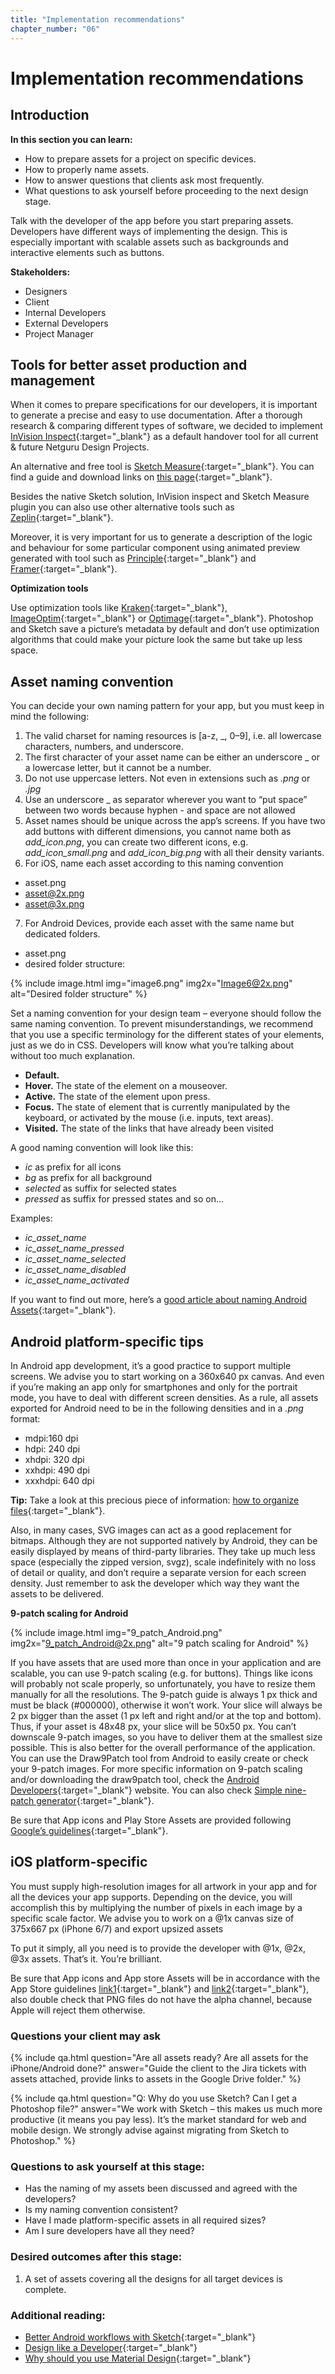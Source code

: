 ```yaml
---
title: "Implementation recommendations"
chapter_number: "06"
---
```


# Implementation recommendations

## Introduction
**In this section you can learn:**
- How to prepare assets for a project on specific devices.
- How to properly name assets.
- How to answer questions that clients ask most frequently.
- What questions to ask yourself before proceeding to the next design stage.

Talk with the developer of the app before you start preparing assets. Developers have different ways of implementing the design. This is especially important with scalable assets such as backgrounds and interactive elements such as buttons.

**Stakeholders:**
- Designers
- Client
- Internal Developers
- External Developers
- Project Manager

## Tools for better asset production and management

When it comes to prepare specifications for our developers, it is important to generate a precise and easy to use documentation.
After a thorough research & comparing different types of software, we decided to implement [InVision Inspect](https://www.invisionapp.com/feature/inspect){:target="_blank"} as a default handover tool for all current & future Netguru Design Projects.

An alternative and free tool is [Sketch Measure](http://utom.design/measure/how-to.html){:target="_blank"}. You can find a guide and download links on [this page](https://github.com/utom/sketch-measure){:target="_blank"}.

Besides the native Sketch solution, InVision inspect and Sketch Measure plugin you can also use other alternative tools such as [Zeplin](https://zeplin.io/){:target="_blank"}.

Moreover, it is very important for us to generate a description of the logic and behaviour for some particular component using animated preview generated with tool such as [Principle](http://principleformac.com){:target="_blank"} and [Framer](https://framer.com){:target="_blank"}.

**Optimization tools**

Use optimization tools like [Kraken](https://kraken.io/web-interface){:target="_blank"}, [ImageOptim](https://imageoptim.com/mac){:target="_blank"} or [Optimage](http://getoptimage.com/){:target="_blank"}. Photoshop and Sketch save a picture’s metadata by default and don’t use optimization algorithms that could make your picture look the same but take up less space.

## Asset naming convention

You can decide your own naming pattern for your app, but you must keep in mind the following:
1. The valid charset for naming resources is [a-z, _, 0–9], i.e. all lowercase characters, numbers, and underscore.
2. The first character of your asset name can be either an underscore _ or a lowercase letter, but it cannot be a number.
3. Do not use uppercase letters. Not even in extensions such as *.png* or *.jpg*
4. Use an underscore _ as separator wherever you want to “put space” between two words because hyphen - and space are not allowed
5. Asset names should be unique across the app’s screens. If you have two add buttons with different dimensions, you cannot name both as *add_icon.png*, you can create two different icons, e.g. *add_icon_small.png* and *add_icon_big.png* with all their density variants.
6. For iOS, name each asset according to this naming convention
- asset.png
- asset@2x.png
- asset@3x.png
7. For Android Devices, provide each asset with the same name but dedicated folders.
- asset.png
- desired folder structure:

{% include image.html img="image6.png" img2x="Image6@2x.png" alt="Desired folder structure" %}

Set a naming convention for your design team – everyone should follow the same naming convention. To prevent misunderstandings, we recommend that you use a specific terminology for the different states of your elements, just as we do in CSS. Developers will know what you’re talking about without too much explanation.

- **Default.**
- **Hover.** The state of the element on a mouseover.
- **Active.** The state of the element upon press.
- **Focus.** The state of element that is currently manipulated by the keyboard, or activated by the mouse (i.e. inputs, text areas).
- **Visited.** The state of the links that have already been visited

A good naming convention will look like this:
- *ic* as prefix for all icons
- *bg* as prefix for all background
- *selected* as suffix for selected states
- *pressed* as suffix for pressed states and so on...

Examples:
- *ic_asset_name*
- *ic_asset_name_pressed*
- *ic_asset_name_selected*
- *ic_asset_name_disabled*
- *ic_asset_name_activated*

If you want to find out more, here’s a [good article about naming Android Assets](https://medium.com/@AkhilDad/a-designers-guide-for-naming-android-assets-f790359d11e5#.8gk28dx78){:target="_blank"}.

## Android platform-specific tips

In Android app development, it’s a good practice to support multiple screens. We advise you to start working on a 360x640 px canvas. And even if you’re making an app only for smartphones and only for the portrait mode, you have to deal with different screen densities. As a rule, all assets exported for Android need to be in the following densities and in a *.png* format:

- mdpi:160 dpi
- hdpi: 240 dpi
- xhdpi: 320 dpi
- xxhdpi: 490 dpi
- xxxhdpi: 640 dpi

**Tip:** Take a look at this precious piece of information: [how to organize files](https://gist.github.com/melvitax/fd592a162ad4fe48bd57){:target="_blank"}.

Also, in many cases, SVG images can act as a good replacement for bitmaps. Although they are not supported natively by Android, they can be easily displayed by means of third-party libraries. They take up much less space (especially the zipped version, svgz), scale indefinitely with no loss of detail or quality, and don’t require a separate version for each screen density.
Just remember to ask the developer which way they want the assets to be delivered.

**9-patch scaling for Android**

{% include image.html img="9_patch_Android.png" img2x="9_patch_Android@2x.png" alt="9 patch scaling for Android" %}

If you have assets that are used more than once in your application and are scalable, you can use 9-patch scaling (e.g. for buttons). Things like icons will probably not scale properly, so unfortunately, you have to resize them manually for all the resolutions. The 9-patch guide is always 1 px thick and must be black (#000000), otherwise it won’t work. Your slice will always be 2 px bigger than the asset (1 px left and right and/or at the top and bottom). Thus, if your asset is 48x48 px, your slice will be 50x50 px. You can’t downscale 9-patch images, so you have to deliver them at the smallest size possible. This is also better for the overall performance of the application. You can use the Draw9Patch tool from Android to easily create or check your 9-patch images. For more specific information on 9-patch scaling and/or downloading the draw9patch tool, check the [Android Developers](http://developer.android.com/tools/help/draw9patch.html){:target="_blank"} website. You can also check [Simple nine-patch generator](https://romannurik.github.io/AndroidAssetStudio/nine-patches.html#&sourceDensity=320&name=example){:target="_blank"}.

Be sure that App icons and Play Store Assets are provided following [Google’s guidelines](https://support.google.com/googleplay/android-developer/answer/1078870?hl=en){:target="_blank"}.

## iOS platform-specific

You must supply high-resolution images for all artwork in your app and for all the devices your app supports. Depending on the device, you will accomplish this by multiplying the number of pixels in each image by a specific scale factor. We advise you to work on a @1x canvas size of 375x667 px (iPhone 6/7) and export upsized assets

To put it simply, all you need is to provide the developer with @1x, @2x, @3x assets. That’s it. You’re brilliant.

Be sure that App icons and App store Assets will be in accordance with the App Store guidelines [link1](https://developer.apple.com/ios/human-interface-guidelines/graphics/app-icon/){:target="_blank"} and [link2](https://developer.apple.com/library/content/qa/qa1686/_index.html){:target="_blank"}, also double check that PNG files do not have the alpha channel, because Apple will reject them otherwise.

### Questions your client may ask

{% include qa.html question="Are all assets ready? Are all assets for the iPhone/Android done?" answer="Guide the client to the Jira tickets with assets attached, provide links to assets in the Google Drive folder." %}

{% include qa.html question="Q: Why do you use Sketch? Can I get a Photoshop file?" answer="We work with Sketch – this makes us much more productive (it means you pay less). It’s the market standard for web and mobile design. We strongly advise against migrating from Sketch to Photoshop." %}

### Questions to ask yourself at this stage:

- Has the naming of my assets been discussed and agreed with the developers?
- Is my naming convention consistent?
- Have I made platform-specific assets in all required sizes?
- Am I sure developers have all they need?

### Desired outcomes after this stage:

1. A set of assets covering all the designs for all target devices is complete.

### Additional reading:
- [Better Android workflows with Sketch](https://medium.com/@lmindler/using-sketch-3-and-a-bit-of-fairy-dust-for-a-better-android-workflow-f667d0048855#.lgpmpu10m){:target="_blank"}
- [Design like a Developer](https://medium.com/going-your-way-anyway/design-like-a-developer-b92f7a8f4520#.1ynw77olc){:target="_blank"}
- [Why should you use Material Design](https://www.netguru.co/blog/why-should-you-use-material-design){:target="_blank"}
